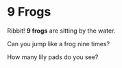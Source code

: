 # 9 Frogs

Ribbit! **9 frogs** are sitting by the water.

Can you jump like a frog nine times?

How many lily pads do you see?